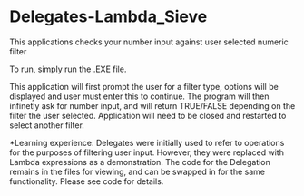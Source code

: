 # Delegates-Lambda_Sieve
This applications checks your number input against user selected numeric filter

To run, simply run the .EXE file.

This application will first prompt the user for a filter type, options will be displayed and user must enter this to continue.
The program will then infinetly ask for number input, and will return TRUE/FALSE depending on the filter the user selected.
Application will need to be closed and restarted to select another filter.

*Learning experience: Delegates were initially used to refer to operations for the purposes of filtering user input. However, they were replaced with Lambda expressions as a demonstration. The code for the Delegation remains in the files for viewing, and can be swapped in for the same functionality. Please see code for details.
